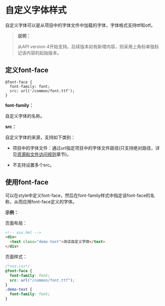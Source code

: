 # 自定义字体样式
<!--Kit: ArkUI-->
<!--Subsystem: ArkUI-->
<!--Owner: @hddgzw-->
<!--Designer: @pssea-->
<!--Tester: @jiaoaozihao-->
<!--Adviser: @HelloCrease-->

自定义字体可以是从项目中的字体文件中加载的字体，字体格式支持ttf和otf。

>  **说明：**
>
>  从API version 4开始支持。后续版本如有新增内容，则采用上角标单独标记该内容的起始版本。


## 定义font-face

```
@font-face {   
  font-family: font; 
  src: url('/common/font.ttf'); 
}
```

**font-family：**

自定义字体的名称。

**src：**

自定义字体的来源，支持如下类别：

- 项目中的字体文件：通过url指定项目中的字体文件路径(只支持绝对路径，详见[资源和文件访问规则](../../../ui/js-framework-file.md)章节)。

- 不支持设置多个src。


## 使用font-face

可以在style中定义font-face，然后在font-family样式中指定该font-face的名称，从而应用font-face定义的字体。

**示例：**

页面布局：
```html
<!-- xxx.hml -->
<div>    
  <text class="demo-text">测试自定义字体</text>  
</div>
```

页面样式：

```css
/*xxx.css*/
@font-face {
  font-family: font;
  src: url("/common/font.ttf");
}
.demo-text {
  font-family: font;
}
```
